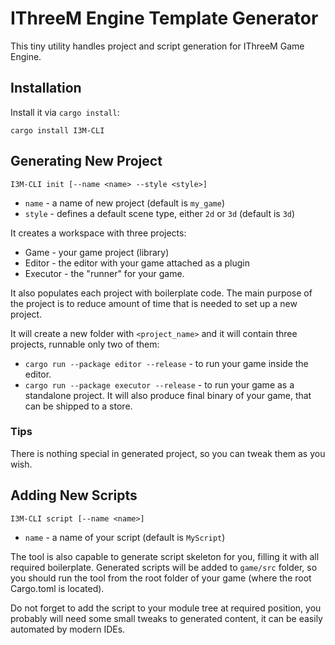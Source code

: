 # IThreeM Engine Template Generator

This tiny utility handles project and script generation for IThreeM Game Engine.

## Installation

Install it via `cargo install`:

```shell
cargo install I3M-CLI
```

## Generating New Project

`I3M-CLI init [--name <name> --style <style>]`

- `name` - a name of new project (default is `my_game`)
- `style` - defines a default scene type, either `2d` or `3d` (default is `3d`)

It creates a workspace with three projects:

- Game - your game project (library)
- Editor - the editor with your game attached as a plugin
- Executor - the "runner" for your game.

It also populates each project with boilerplate code. The main purpose of the project is to reduce amount of time
that is needed to set up a new project.

It will create a new folder with `<project_name>` and it will contain three projects, runnable only two of them:

- `cargo run --package editor --release` - to run your game inside the editor.
- `cargo run --package executor --release` - to run your game as a standalone project. It will also produce final
  binary of your game, that can be shipped to a store.

### Tips

There is nothing special in generated project, so you can tweak them as you wish.

## Adding New Scripts

`I3M-CLI script [--name <name>]`

- `name` - a name of your script (default is `MyScript`)

The tool is also capable to generate script skeleton for you, filling it with all required boilerplate. Generated scripts
will be added to `game/src` folder, so you should run the tool from the root folder of your game (where the root Cargo.toml
is located).

Do not forget to add the script to your module tree at required position, you probably will need some small tweaks
to generated content, it can be easily automated by modern IDEs.